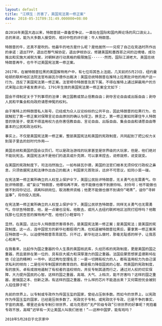 ```yaml
---
layout: default
title: "江棋生：厉害了，美国宪法第一修正案"
date: 2018-05-31T09:31:49.000000+08:00
---
```


    自2016年美国大选以来，特朗普就一直备受争议，一直处在国际和国内舆论场的风口浪尖上。总的来说，能为大多数人接受的、相对中性的评价是：牛人特朗普。

    特朗普的牛，还真不是吹的。他最牛的地方是什么呢？是他居然一一兑现了自己在竞选时所作出的承诺：退出TPP，退出巴黎气候协定，退出伊核协议，修建美国和墨西哥之间的边境墙，成功推出和实施大减税方案，对朝鲜进行动真格的极限施压······然而，国际江湖老大、美国总统特朗普再牛，也牛不过美国宪法第一修正案。

    2017年，在被特朗普拉黑的美国推特用户中，有七位将其告上法庭。几天前的5月23日，纽约曼哈顿的联邦地区法院法官布赫瓦尔德作出裁决：美国总统特朗普在推特上拉黑批评他的用户这一行为，违反了美国宪法第一修正案。法官明令特朗普及其下属，不得在推特上通过屏蔽用户的方式来阻止批评者发表评论。1791年生效的美国宪法第一修正案全文如下：

    国会不得制定关于下列事项的法律：确立国教或禁止信教自由；剥夺言论自由或出版自由；剥夺人民和平集会和向政府请愿伸冤的权利。

    由于推特上的特朗普私人账号，已经成为众人议论纷纷的公共平台，因此特朗普的拉黑行为，也就触犯了第一修正案对保障言论自由原则的确认与捍卫。换言之，第一修正案如同罩住牛人特朗普的铁笼子，使其不得滥用权力去伤害信教自由、言论自由、出版自由、集会自由和请愿自由等基本的公民和政治权利。

    事实上，不仅是美国宪法第一修正案，整部美国宪法和美国的宪政制度，共同起到了把公权力关到笼子里去的划时代作用——

    美国总统和美国的国会议员们，可以是政治游戏的玩家甚至是世界级的大玩家，但是，他们绝对不能玩宪法。美国宪法决不是他们的道具或扑克牌，可以拿来捏去，说修就修，说变就变。

    在美国的宪政制度下，司法岿然独立。一如布赫瓦尔德，美国的法官们根本无须仰仗行政权之鼻息，只须依据宪法和法律作出自己的裁决；判国家元首败诉，远非不可思议，如同小菜一碟。

    在宪法第一修正案所确立的人权至上保护伞下，美国公民批评特朗普，无关勇气也无需勇气。你批评特朗普，或“妄议”特朗普，他哪怕再不爽，他不能做也做不到删你帖、封你号；他不能做也做不到将你记过、调离科研岗位、取消教师资格；他更不能做也做不到请你“喝茶”，诬你“寻衅滋事”，将你投入班房。

    在宪法第一修正案所确立的人权至上保护伞下，美国公民状告特朗普，同样无关勇气也无需勇气。你状告特朗普，他，是一点辙也没有。他敢去，或托人去纽约联邦地区法院打招呼吗？他敢找那七位民告官的推特用户茬、给他们小鞋穿吗？

    显然，在美国，远比牛人特朗普厉害得多的，是美国宪法第一修正案；是美国宪法；是美国的宪政制度。这一点，连中国官方的新华社都抠得门清，也知道被特朗普拉黑后，要拿第一修正案来压特朗普一头，以迫使特朗普乖乖就范。只不过，新华社这么做时，那毫无耻感的样子，让我恶心和来气。

    在我看来，比起作为国之重器的令人生畏的美国核武库，久经历练的宪政制度，更是美国的国之重器，而且是排在第一位的、具有巨大威力和深厚潜力的国之重器。法国启蒙思想家孟德斯鸠在他《论法的精神》一书中，说过两句至理名言：一是一切拥有权力的人，都有滥用权力为自己谋求私利的倾向；二是任何专制国家的教育目的，都是极力降低国民的心智。而美国的宪政制度，有的放矢、卓有成效地遏制了有权者的滥权倾向，并反专制其道而行之，通过对人权的切实保障，大力提升国民的心智。这样的国之重器，高端、大气、上档次，能不厉害吗？这样的国之重器，是强国之本、创新之源。有这样的国之重器，什么样的芯片不能造出来？又何需担忧会被别人掐住脖子呢？

    先前的世界上，以专制或专政作为传国玉玺的国家，曾经占压倒多数。而如今的世界上，以宪政作为传国玉玺的国家，已经是压倒多数了。宪政优于专制，或宪政优于专政，已是不争的事实，宇宙的真理。哪里还会有专制引领世界，或马克思的“无产阶级专政”引领世界的好事呢？死抱着专政不放，高喊“迟早有一天让美国人叫我们爸爸！”——这种中国梦，能有戏吗？

    2018年5月28日于北京家中

